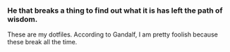 ### He that breaks a thing to find out what it is has left the path of wisdom.

These are my dotfiles. According to Gandalf, I am pretty foolish because these break all the time.

